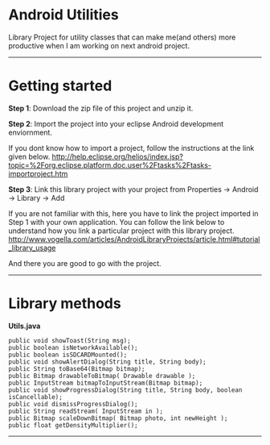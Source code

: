Android Utilities
=============

Library Project for utility classes that can make me(and others) more productive when I am working on next android project.

----

Getting started
=============

**Step 1**: Download the zip file of this project and unzip it.

**Step 2**: Import the project into your eclipse Android development enviornment. 

If you dont know how to import a project, follow the instructions at the link given below.
http://help.eclipse.org/helios/index.jsp?topic=%2Forg.eclipse.platform.doc.user%2Ftasks%2Ftasks-importproject.htm

**Step 3**: Link this library project with your project from Properties -> Android -> Library -> Add

If you are not familiar with this, here you have to link the project imported in Step 1 with your own application.
You can follow the link below to understand how you link a particular project with this library project.
http://www.vogella.com/articles/AndroidLibraryProjects/article.html#tutorial_library_usage

And there you are good to go with the project.

----

Library methods
=============

**Utils.java**

	
	public void showToast(String msg);
	public boolean isNetworkAvailable();
	public boolean isSDCARDMounted();
	public void showAlertDialog(String title, String body);
	public String toBase64(Bitmap bitmap);
	public Bitmap drawableToBitmap( Drawable drawable );
	public InputStream bitmapToInputStream(Bitmap bitmap);
	public void showProgressDialog(String title, String body, boolean isCancellable);
	public void dismissProgressDialog();
	public String readStream( InputStream in );
	public Bitmap scaleDownBitmap( Bitmap photo, int newHeight );
	public float getDensityMultiplier();

----